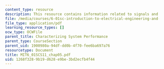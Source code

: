 ```yaml
---
content_type: resource
description: This resource contains information related to signals and systems.
file: /media/courses/6-01sc-introduction-to-electrical-engineering-and-computer-science-i-spring-2011/1268f3289b19d628e9be3bd2ecfb4f44_MIT6_01SCS11_chap05.pdf
file_type: application/pdf
learning_resource_types: []
ocw_type: OCWFile
parent_title: Characterizing System Performance
parent_type: CourseSection
parent_uid: 1900980a-94df-dd0b-4f70-fee6ba697a76
resourcetype: Document
title: MIT6_01SCS11_chap05.pdf
uid: 1268f328-9b19-d628-e9be-3bd2ecfb4f44
---
```

